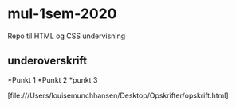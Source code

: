 # mul-1sem-2020
Repo til HTML og CSS undervisning
## underoverskrift
*Punkt 1
*Punkt 2
*punkt 3


[file:///Users/louisemunchhansen/Desktop/Opskrifter/opskrift.html]
